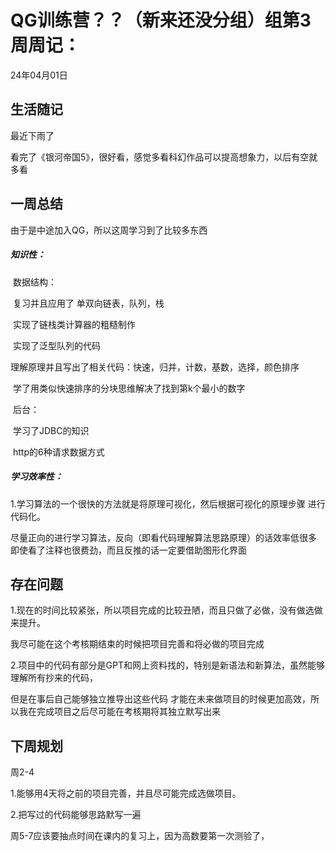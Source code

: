 # QG训练营？？（新来还没分组）组第3周周记：
24年04月01日

## 生活随记

最近下雨了

看完了《银河帝国5》，很好看，感觉多看科幻作品可以提高想象力，以后有空就多看



## 一周总结

由于是中途加入QG，所以这周学习到了比较多东西

##### 知识性：

​	数据结构：

​		复习并且应用了 单双向链表，队列，栈

​		实现了链栈类计算器的粗糙制作

​		实现了泛型队列的代码

​		理解原理并且写出了相关代码：快速，归并，计数，基数，选择，颜色排序

​		学了用类似快速排序的分块思维解决了找到第k个最小的数字



​	后台：

​		学习了JDBC的知识

​		http的6种请求数据方式

##### 学习效率性：

1.学习算法的一个很快的方法就是将原理可视化，然后根据可视化的原理步骤 进行代码化。

尽量正向的进行学习算法，反向（即看代码理解算法思路原理）的话效率低很多 即使看了注释也很费劲，而且反推的话一定要借助图形化界面





## 存在问题

1.现在的时间比较紧张，所以项目完成的比较丑陋，而且只做了必做，没有做选做来提升。

我尽可能在这个考核期结束的时候把项目完善和将必做的项目完成

2.项目中的代码有部分是GPT和网上资料找的，特别是新语法和新算法，虽然能够理解所有抄来的代码，

但是在事后自己能够独立推导出这些代码 才能在未来做项目的时候更加高效，所以我在完成项目之后尽可能在考核期将其独立默写出来



## 下周规划

周2-4

1.能够用4天将之前的项目完善，并且尽可能完成选做项目。

2.把写过的代码能够思路默写一遍

周5-7应该要抽点时间在课内的复习上，因为高数要第一次测验了，
